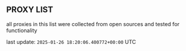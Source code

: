 ## PROXY LIST

all proxies in this list were collected from open sources and tested for functionality

last update: `2025-01-26 18:20:06.400772+00:00` UTC